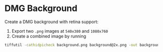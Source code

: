 # DMG Background

Create a DMG background with retina support:

1. Export two `.png` images at `540x380` and `1080x760`
2. Create a combined image by running 
```bash
tiffutil -cathidpicheck background.png background@2x.png -out background.tiff
```
